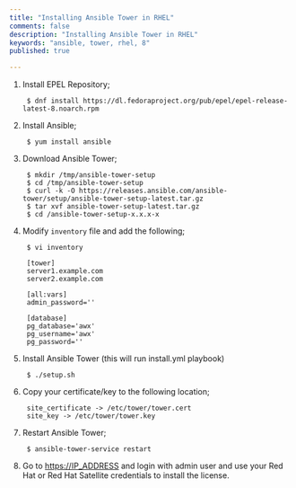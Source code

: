 ```yaml
---
title: "Installing Ansible Tower in RHEL"
comments: false
description: "Installing Ansible Tower in RHEL"
keywords: "ansible, tower, rhel, 8"
published: true

---
```



1. Install EPEL Repository;
        
        $ dnf install https://dl.fedoraproject.org/pub/epel/epel-release-latest-8.noarch.rpm

2. Install Ansible;

        $ yum install ansible 

3. Download Ansible Tower;

        $ mkdir /tmp/ansible-tower-setup
        $ cd /tmp/ansible-tower-setup
        $ curl -k -O https://releases.ansible.com/ansible-tower/setup/ansible-tower-setup-latest.tar.gz
        $ tar xvf ansible-tower-setup-latest.tar.gz
        $ cd /ansible-tower-setup-x.x.x-x

5. Modify `inventory` file and add the following;

        $ vi inventory
        
        [tower]
        server1.example.com
        server2.example.com
        
        [all:vars]
        admin_password=''
        
        [database]
        pg_database='awx'
        pg_username='awx'
        pg_password=''

6. Install Ansible Tower (this will run install.yml playbook)

        $ ./setup.sh

7. Copy your certificate/key to the following location;

        site_certificate -> /etc/tower/tower.cert
        site_key -> /etc/tower/tower.key

8. Restart Ansible Tower;

        $ ansible-tower-service restart

9. Go to [https://IP_ADDRESS](https://IP_ADDRESS) and login with admin user and use your Red Hat or Red Hat Satellite credentials to install the license.
